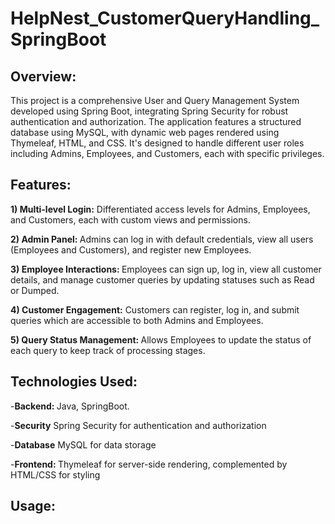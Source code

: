 <h1>HelpNest_CustomerQueryHandling_SpringBoot</h1>

<h2>Overview: </h2>
<p>This project is a comprehensive User and Query Management System developed using Spring Boot, integrating Spring Security for robust authentication and authorization. The application features a structured database using MySQL, with dynamic web pages rendered using Thymeleaf, HTML, and CSS. It's designed to handle different user roles including Admins, Employees, and Customers, each with specific privileges.</p>

<h2>Features: </h2>
<p><b>1) Multi-level Login:</b> Differentiated access levels for Admins, Employees, and Customers, each with custom views and permissions.</p>
<P><b>2) Admin Panel: </b>Admins can log in with default credentials, view all users (Employees and Customers), and register new Employees.</P>
<P><b>3) Employee Interactions: </b> Employees can sign up, log in, view all customer details, and manage customer queries by updating statuses such as Read or Dumped.</P>
<P><b>4) Customer Engagement:</b> Customers can register, log in, and submit queries which are accessible to both Admins and Employees.</P>
<P><b>5) Query Status Management: </b>Allows Employees to update the status of each query to keep track of processing stages.</P>

<h2>Technologies Used: </h2>
<P>-<b>Backend: </b>Java, SpringBoot.</P>
<P>-<b>Security</b> Spring Security for authentication and authorization</P>
<P>-<b>Database</b> MySQL for data storage</P>
<P>-<b>Frontend: </b> Thymeleaf for server-side rendering, complemented by HTML/CSS for styling</P>

<h2>Usage:</h2>
